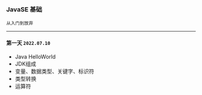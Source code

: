 ### JavaSE 基础 
`从入门到放弃`

-----

#### 第一天 `2022.07.10`

- Java HelloWorld
- JDK组成
- 变量、数据类型、关键字、标识符
- 类型转换
- 运算符
